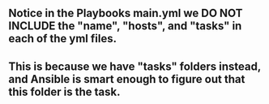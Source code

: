 ## Notice in the Playbooks main.yml we DO NOT INCLUDE the "name", "hosts", and "tasks" in each of the yml files.
## This is because we have "tasks" folders instead, and Ansible is smart enough to figure out that this folder is the task.
